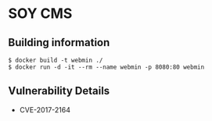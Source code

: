 # SOY CMS

## Building information

```console
$ docker build -t webmin ./
$ docker run -d -it --rm --name webmin -p 8080:80 webmin
```

## Vulnerability Details

- CVE-2017-2164
